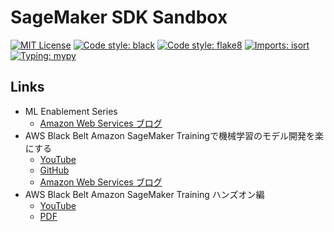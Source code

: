 # SageMaker SDK Sandbox

[![MIT License](https://img.shields.io/github/license/cvpaperchallenge/Ascender?color=green)](LICENSE)
[![Code style: black](https://img.shields.io/badge/code%20style-black-000000.svg)](https://github.com/psf/black)
[![Code style: flake8](https://img.shields.io/badge/code%20style-flake8-black)](https://github.com/PyCQA/flake8)
[![Imports: isort](https://img.shields.io/badge/%20imports-isort-%231674b1?style=flat&labelColor=ef8336)](https://pycqa.github.io/isort/)
[![Typing: mypy](https://img.shields.io/badge/typing-mypy-blue)](https://github.com/python/mypy)

## Links

- ML Enablement Series
  - [Amazon Web Services ブログ](https://aws.amazon.com/jp/blogs/news/tag/ml-enablement-series/)
- AWS Black Belt Amazon SageMaker Trainingで機械学習のモデル開発を楽にする
  - [YouTube](https://www.youtube.com/watch?v=byEawTm4O4E)
  - [GitHub](https://github.com/aws-samples/aws-ml-jp/tree/main/sagemaker/sagemaker-traning/tutorial)
  - [Amazon Web Services ブログ](https://aws.amazon.com/jp/blogs/news/tag/ml-enablement-series/)
- AWS Black Belt Amazon SageMaker Training ハンズオン編
  - [YouTube](https://www.youtube.com/watch?v=tgo2F2OY5bU)
  - [PDF](https://d1.awsstatic.com/webinars/jp/pdf/services/Dark_03_Training_Job_Handson.pdf)
